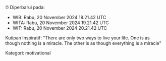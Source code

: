 ⏰ Diperbarui pada:
- WIB: Rabu, 20 November 2024 18.21.42 UTC
- WITA: Rabu, 20 November 2024 19.21.42 UTC
- WIT: Rabu, 20 November 2024 20.21.42 UTC

Kutipan Inspiratif:
"There are only two ways to live your life. One is as though nothing is a miracle. The other is as though everything is a miracle"


Kategori: motivational

